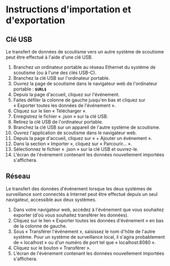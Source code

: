 Instructions d'importation et d'exportation
========================

## Clé USB

Le transfert de données de scoutisme vers un autre système de scoutisme peut être effectué à l'aide d'une clé USB.

1. Branchez un ordinateur portable au réseau Ethernet du système de scoutisme (ou à l'une des clés USB-C).
2. Branchez la clé USB sur l'ordinateur portable.
3. Ouvrez la page de scoutisme dans le navigateur web de l'ordinateur portable : **`$URL$`**
4. Depuis la page d'accueil, cliquez sur l'événement.
5. Faites défiler la colonne de gauche jusqu'en bas et cliquez sur « Exporter toutes les données de l'événement ».
6. Cliquez sur le lien « Télécharger ».
7. Enregistrez le fichier « .json » sur la clé USB.
8. Retirez la clé USB de l'ordinateur portable.
9. Branchez la clé USB sur un appareil de l'autre système de scoutisme.
10. Ouvrez l'application de scoutisme dans le navigateur web.
11. Depuis la page d'accueil, cliquez sur « + Ajouter un événement ».
12. Dans la section « Importer », cliquez sur « Parcourir… ».
13. Sélectionnez le fichier « .json » sur la clé USB et ouvrez-le.
14. L'écran de l'événement contenant les données nouvellement importées s'affichera.

## Réseau

Le transfert des données d'événement lorsque les deux systèmes de surveillance sont connectés à Internet peut être effectué depuis un seul navigateur, accessible aux deux systèmes.

1. Dans votre navigateur web, accédez à l'événement que vous souhaitez exporter (d'où vous souhaitez transférer les données).
2. Cliquez sur le lien « Exporter toutes les données d'événement » en bas de la colonne de gauche.
3. Sous « Transférer l'événement », saisissez le nom d'hôte de l'autre système. Pour un système de surveillance local, il s'agira probablement de « localhost » ou d'un numéro de port tel que « localhost:8080 ».
4. Cliquez sur le bouton « Transférer ».
5. L'écran de l'événement contenant les données nouvellement importées s'affichera.
